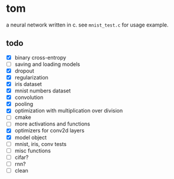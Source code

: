 # tom

a neural network written in c. see `mnist_test.c` for usage example.

## todo

- [x] binary cross-entropy
- [ ] saving and loading models
- [x] dropout
- [x] regularization
- [x] iris dataset
- [x] mnist numbers dataset
- [x] convolution
- [x] pooling
- [x] optimization with multiplication over division
- [ ] cmake
- [ ] more activations and functions
- [x] optimizers for conv2d layers
- [x] model object
- [ ] mnist, iris, conv tests
- [ ] misc functions
- [ ] cifar?
- [ ] rnn?
- [ ] clean